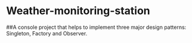 # Weather-monitoring-station
##A console project that helps to implement three major design patterns: Singleton, Factory and Observer.
